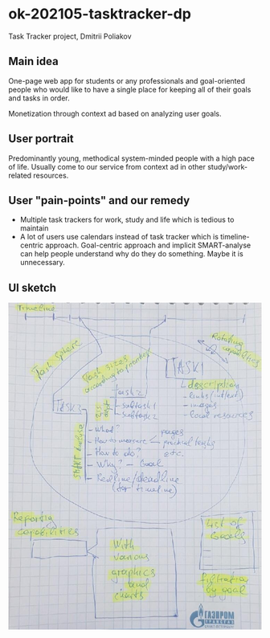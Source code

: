 # ok-202105-tasktracker-dp
Task Tracker project, Dmitrii Poliakov

## Main idea
One-page web app for students or any professionals and goal-oriented people who would like to have a single place
for keeping all of their goals and tasks in order.  

Monetization through context ad based on analyzing user goals.  

## User portrait
Predominantly young, methodical system-minded people with a high pace of life.
Usually come to our service from context ad in other study/work-related resources.

## User "pain-points" and our remedy
- Multiple task trackers for work, study and life which is tedious to maintain
- A lot of users use calendars instead of task tracker which is timeline-centric approach. 
  Goal-centric approach and implicit SMART-analyse can help people understand why do they do something.
  Maybe it is unnecessary.

## UI sketch
![Sketch](documentation/TaskTrackerUISketch.jpg)